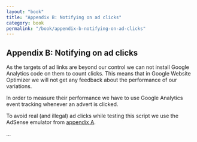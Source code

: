 ```yaml
---
layout: "book"
title: "Appendix B: Notifying on ad clicks"
category: book
permalink: "/book/appendix-b-notifying-on-ad-clicks"
---
```

## Appendix B: Notifying on ad  clicks

As the targets of ad links are beyond our control we can not install Google Analytics code on them to count clicks. This means that in Google Website Optimizer we will not get any feedback about the performance of our variations.

In order to measure their performance we have to use Google Analytics event tracking whenever an advert is clicked.

To avoid real (and illegal) ad clicks while testing this script we use the AdSense emulator from [appendix A](appendix-a-emulating-adsense "Appendix A: Emulating AdSense").

<script type="text/javascript">
emulator_color_border = '000000';
emulator_color_bg     = 'DDDDDD';
emulator_color_link   = '000080';
emulator_color_url    = '008000';
emulator_color_text   = '000000';
</script>
<script type="text/javascript" src="js/adsense-emulator.js"><!-- nothing --></script>

...

<script type="text/javascript" src="js/adclick-detector.js"><!-- nothing --></script>
